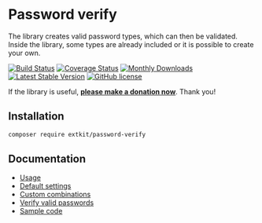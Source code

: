 # Password verify

The library creates valid password types, which can then be validated.
Inside the library, some types are already included or it is possible to create your own.

[![Build Status](https://travis-ci.org/%COMPOSER_PACKAGE%.svg?branch=master)](https://travis-ci.org/%COMPOSER_PACKAGE%)
[![Coverage Status](https://coveralls.io/repos/github/%COMPOSER_PACKAGE%/badge.svg?branch=master)](https://coveralls.io/github/%COMPOSER_PACKAGE%?branch=master)
[![Monthly Downloads](https://poser.pugx.org/%COMPOSER_PACKAGE%/d/monthly)](https://packagist.org/packages/%COMPOSER_PACKAGE%)
[![Latest Stable Version](https://poser.pugx.org/%COMPOSER_PACKAGE%/v/stable)](https://github.com/%COMPOSER_PACKAGE%/releases)
[![GitHub license](https://img.shields.io/github/license/%COMPOSER_PACKAGE%)](https://github.com/%COMPOSER_PACKAGE%/blob/master/LICENSE)

If the library is useful, **[please make a donation now](https://filipsedivy.cz/donation?to=extkit%2Fpassword-verify)**. Thank you!

## Installation

```bash
composer require extkit/password-verify
```

## Documentation

- [Usage](.docs/README.md#usage)
- [Default settings](.docs/README.md#default-settings)
- [Custom combinations](.docs/README.md#custom-combinations)
- [Verify valid passwords](.docs/README.md#verify-valid-passwords)
- [Sample code](.docs/README.md#sample-code)
